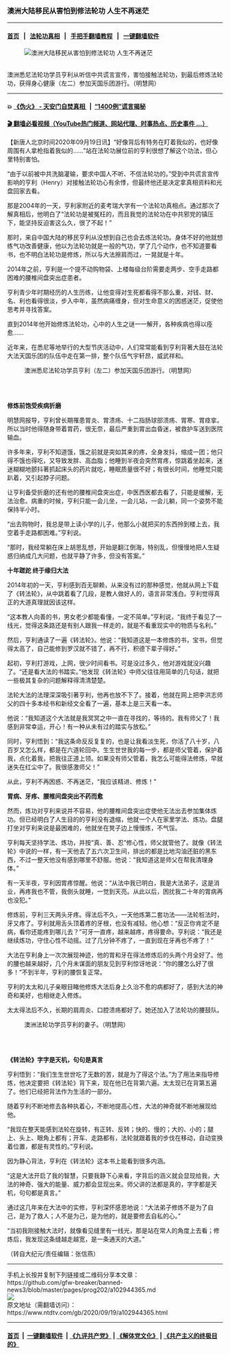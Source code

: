 ### 澳洲大陆移民从害怕到修法轮功 人生不再迷茫
------------------------

#### [首页](https://github.com/gfw-breaker/banned-news3/blob/master/README.md) &nbsp;&nbsp;|&nbsp;&nbsp; [法轮功真相](https://github.com/begood0513/basic/blob/master/README.md)  &nbsp;&nbsp;|&nbsp;&nbsp; [手把手翻墙教程](https://github.com/gfw-breaker/guides/wiki)  &nbsp;&nbsp;|&nbsp;&nbsp; [一键翻墙软件](https://github.com/gfw-breaker/nogfw/blob/master/README.md)  



<div><div class="featured_image">
 <figure>
  <img alt="澳洲大陆移民从害怕到修法轮功 人生不再迷茫" src="https://i.ntdtv.com/assets/uploads/2020/09/2020-09-19_140056-800x450.jpg"/>
 </figure><br/>
 <span class="caption">
  澳洲悉尼法轮功学员亨利从听信中共谎言宣传，害怕接触法轮功，到最后修炼法轮功，获得身心健康（左二）参加天国乐团游行。（明慧网）
 </span>
</div>
</div><hr/>

#### 💥 [《伪火》 - 天安门自焚真相 ](http://158.247.195.190:10000/videos/blog/weihuo.html)&nbsp; |&nbsp; [“1400例”谎言揭秘  ](http://158.247.195.190:10000/videos/blog/jiexi1400.html)

#### [ 🎬  翻墙必看视频（YouTube热门频道、网站代理、时事热点、历史事件 ...）](https://github.com/gfw-breaker/links/blob/master/banned.md)

<div><div class="post_content" itemprop="articleBody">
 <p>
  【新唐人北京时间2020年09月19日讯】“好像背后有特务在盯着我似的，也好像周围有人拿枪指着我似的……”站在法轮功展位前的亨利很想了解这个功法，但心里特别害怕。
 </p>
 <p>
  “由于以前被中共洗脑灌输，要求中国人不听、不信法轮功的。”受到中共谎言宣传影响的亨利（Henry）对接触法轮功心有余悸，但最终他还是决定拿真相资料和光盘回家去看。
 </p>
 <p>
  那是2004年的一天，亨利家附近的麦考瑞大学有一个法轮功真相点。通过那次了解真相后，他明白了“法轮功是被冤枉的，而且我觉的法轮功在中共邪党的镇压下，能坚持反迫害这么久，很了不起！”
 </p>
 <p>
  那时，来自中国大陆的移民亨利从没想到自己也会去炼法轮功。身体不好的他就想练气功改善健康，他以为法轮功就是一般的气功，学了几个动作，也不知道要看书，也不明白法轮功是修炼，所以与大法擦肩而过，一晃就是十年。
 </p>
 <p>
  2014年之前，亨利是一个提不动购物袋、上楼每级台阶需要走两步、空手走路都困难的腰椎间盘突出症患者。
 </p>
 <p>
  亨利青少年时期经历的人生历练，让他变得对生死都看得不那么重，对钱、财、名、利也看得很淡，步入中年，虽然病痛缠身，但对生命意义的困惑迷茫，促使他思考并寻找答案。
 </p>
 <p>
  直到2014年他开始修炼法轮功，心中的人生之谜一一解开，各种疾病也得以痊愈……
 </p>
 <p>
  近年来，在悉尼等地举行的大型节庆活动中，人们常常能看到亨利背著大鼓在法轮大法天国乐团的队伍中走在第一排，整个队伍气宇轩昂，威武祥和。
 </p>
 <figure class="wp-caption alignnone" id="attachment_102944438" style="width: 600px">
  <img alt="" class="size-medium wp-image-102944438" src="https://i.ntdtv.com/assets/uploads/2020/09/2020-09-19_140012-600x406.jpg">
   <br/><figcaption class="wp-caption-text">
    澳洲悉尼法轮功学员亨利（左二）参加天国乐团游行。（明慧网）
    <br/>
   </figcaption><br/>
  </img>
 </figure><br/>
 <p>
  <strong>
   修炼前饱受疾病折磨
  </strong>
 </p>
 <p>
  明慧网报导，亨利曾长期罹患胃炎、胃溃疡、十二指肠球部溃疡、胃寒、胃痉挛。所以当时他得随身带着胃药，很无奈，最后严重到胃出血昏迷，被救护车送到医院输血。
 </p>
 <p>
  许多年来，亨利不知道饿，饿之前就是突如其来的疼，全身发抖，缩成一团；他只得不饿也得吃，又导致发胖、高血脂；他睡到半夜会突然胃疼，惊跳着坐起来，迷迷糊糊地颤抖著抓起床头的药片就吃，睡眠质量很不好；有很长时间，他睡觉只能趴着，又引起脖子问题。
 </p>
 <p>
  让亨利备受折磨的还有他的腰椎间盘突出症，中医西医都去看了，只能是缓解，无法治愈。病重的时候，亨利只能一会儿坐，一会儿站，一会儿躺，同一个姿势不能保持半小时。
 </p>
 <p>
  “出去购物时，我总是带上读小学的儿子，他那么小就把买的东西拎到楼上去，我空着手走路都困难。”亨利说。
 </p>
 <p>
  “那时，我经常躺在床上胡思乱想，开始是翻江倒海，特别乱，但慢慢地把人生疑惑归纳成几大问题，也就平静了许多，但没有答案。”
 </p>
 <p>
  <strong>
   十年蹉跎 终于缘归大法
  </strong>
 </p>
 <p>
  2014年初的一天，亨利感到百无聊赖，从来没有过的那种感觉，他就从网上下载了《转法轮》，从中跳着看了几段，是教人做好人的，语言非常浅白。亨利觉得真正的大道真理就因该这样。
 </p>
 <p>
  “这本教人向善的书，男女老少都能看懂，一定不简单。”亨利说，“我终于看见了一线光，觉得这条路还是有别人跟我一样走的，就是不看重现实中的物质与名利。”
 </p>
 <p>
  然后，亨利通读了一遍《转法轮》。他说：“我知道这是一本修炼的书，宝书，但觉得太高了，自己能修到罗汉就不错了，再不行，积德下辈子得好。”
 </p>
 <p>
  起初，亨利打游戏，上网，很少时间看书。可是没过多久，他对游戏就没兴趣了。“还是看大法的书踏实。”他发现《转法轮》中师父往往用简单的几句话，就把一些极其复杂的问题解释得清清楚楚。
 </p>
 <p>
  法轮大法的法理深深吸引著亨利，他再也放不下了。接着，他就在网上把李洪志师父的四十多本经书和新经文全看了一遍，基本上是三天看一本。
 </p>
 <p>
  他说：“我知道这个大法就是我冥冥之中一直在寻找的，等待的。我有师父了！我感到非常幸运，开心！有一种从未有过的踏实与放松。”
 </p>
 <p>
  同时，亨利悟到：“我这条命反反复复的，也是让我看淡生死，你活了八十岁，八百岁又怎么样，都是在六道轮回中。生生世世我的每一步，都是师父管着，保护着我，点化着我，把我往正道上领。如果没有师父管着，我怎么可能得法修炼，早就迷失在红尘中了。我很感激师父！”
 </p>
 <p>
  从此，亨利不再困惑、不再迷茫，“我应该精进、修炼！”
 </p>
 <p>
  <strong>
   胃病、牙疼、腰椎间盘突出不药而愈
  </strong>
 </p>
 <p>
  然而，炼功对亨利来说并不容易，他的腰椎间盘突出症使他无法出去参加集体炼功。但已经明白了人生目的的亨利没有退缩，他就一个人在家里学法、炼功。盘腿打坐对亨利来说是最困难的，他就坐在凳子边上慢慢炼，不气馁。
 </p>
 <p>
  亨利每天坚持学法、炼功，并按“真、善、忍”修心性，师父就管他了。就像《转法轮》中说的一样，有一天他去了五六次卫生间，排出的都是比地沟油还脏的黑东西，不过一整天他没有感到哪里不舒服。他说：“我知道这是师父在帮我清理身体。”
 </p>
 <p>
  有一天半夜，亨利因胃疼惊醒。他说：“从法中我已明白，我是大法弟子，这是消业，再疼我也不管，我倒头就睡，一觉到天亮。从此以后，困扰我二十年的胃病再也没犯。”
 </p>
 <p>
  修炼前，亨利三天两头牙疼。得法后不久，一天他炼第二套功法——法轮桩法时，牙又疼了。亨利就用舌头顶着疼的牙根，也没有减轻。他心想：“反正你肯定不是病，看你还能疼到哪儿去？”可牙一直疼，越来越疼，疼得要命。亨利说：“我还是继续炼功，守住心性不动摇。过了几分钟不疼了，一直到现在牙再也不疼了！”
 </p>
 <p>
  大法在亨利身上一次次展现神迹，他的胃和牙在得法修炼后的头两个月全好了。他的腰也越来越好，几个月未谋面的朋友见到亨利惊讶地说：“你的腰怎么好了很多！”不到半年，亨利的腰恢复正常。
 </p>
 <p>
  亨利的太太和儿子亲眼目睹他修炼大法后身上久治不愈的病都好了，感到大法的神奇和美好，也相继走入修炼。
 </p>
 <p>
  太太得法后不久，长期的肩周炎、口腔溃疡都好了。她还加入了法轮功的腰鼓队。
 </p>
 <figure class="wp-caption alignnone" id="attachment_102944437" style="width: 574px">
  <img alt="" class="size-full wp-image-102944437" src="https://i.ntdtv.com/assets/uploads/2020/09/2020-09-19_135946.jpg">
   <br/><figcaption class="wp-caption-text">
    澳洲法轮功学员亨利的妻子。（明慧网）
    <br/>
   </figcaption><br/>
  </img>
 </figure><br/>
 <p>
  <strong>
   《转法轮》字字是天机，句句是真言
  </strong>
 </p>
 <p>
  亨利悟到：“我们生生世世吃了无数的苦，就是为了得这个法。”为了用法来指导修炼，他决定要把《转法轮》背下来，现在他已在背第六遍。太太现已在背第五遍了。他们已经把背法作为生活的一部分。
 </p>
 <p>
  随着亨利不断地修去各种执着心，不断地提高心性，大法的神奇就不断地展现给他。
 </p>
 <p>
  “我现在整天能感到法轮在旋转，有正转、反转；快的、慢的；大的、小的；腿上、头上、眼角上都有；开车、走路都有，法轮就跟着我的步伐在移动，自动变换着位置，都是有灵性的。”亨利说。
 </p>
 <p>
  因为静心背法，亨利在《转法轮》这本书上能看到很多内涵。
 </p>
 <p>
  “这是大法开启了我的智慧，只要我静下心来看，字背后的涵义就会显现给我，大法的神奇、强大的能量、威力都会显现出来。师父讲的法都是真的，字字都是天机，句句都是真言。”
 </p>
 <p>
  通过这几年来在大法中的实修，亨利深怀感恩地说：“大法弟子修炼不是为了自己，是为了救人；人不是为己，是为他的，就是要修去自私的心。”
 </p>
 <p>
  “当初我刚接触大法时，就像看见缝里有一线光，那是站在常人的角度上去看；修炼后，我发现这条缝越走越宽，是一条通天的大道。”
 </p>
 <p>
  （转自大纪元/责任编辑：张信燕）
 </p>
 <div class="single_ad">
 </div>
</div>
</div>
<hr/>
手机上长按并复制下列链接或二维码分享本文章：<br/>
https://github.com/gfw-breaker/banned-news3/blob/master/pages/prog202/a102944365.md <br/>
<a href='https://github.com/gfw-breaker/banned-news3/blob/master/pages/prog202/a102944365.md'><img src='https://github.com/gfw-breaker/banned-news3/blob/master/pages/prog202/a102944365.md.png'/></a> <br/>
原文地址（需翻墙访问）：https://www.ntdtv.com/gb/2020/09/19/a102944365.html


------------------------
#### [首页](https://github.com/gfw-breaker/banned-news3/blob/master/README.md) &nbsp;|&nbsp; [一键翻墙软件](https://github.com/gfw-breaker/nogfw/blob/master/README.md) &nbsp;| [《九评共产党》](https://github.com/gfw-breaker/9ping.md/blob/master/README.md#九评之一评共产党是什么) | [《解体党文化》](https://github.com/gfw-breaker/jtdwh.md/blob/master/README.md) | [《共产主义的终极目的》](https://github.com/gfw-breaker/gczydzjmd.md/blob/master/README.md)


<img src='http://gfw-breaker.win/banned-news3/pages/prog202/a102944365.md' width='0px' height='0px'/>